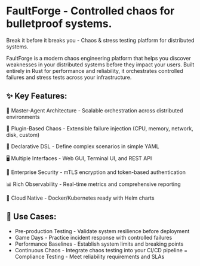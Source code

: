 # FaultForge - Controlled chaos for bulletproof systems.
Break it before it breaks you - Chaos & stress testing platform for distributed systems.

FaultForge is a modern chaos engineering platform that helps you discover weaknesses in your distributed systems before they impact your users. Built entirely in Rust for performance and reliability, it orchestrates controlled failures and stress tests across your infrastructure.

## ✨ Key Features:
🎯 Master-Agent Architecture - Scalable orchestration across distributed environments

🔌 Plugin-Based Chaos - Extensible failure injection (CPU, memory, network, disk, custom)

📝 Declarative DSL - Define complex scenarios in simple YAML

🖥️ Multiple Interfaces - Web GUI, Terminal UI, and REST API

🔐 Enterprise Security - mTLS encryption and token-based authentication

📊 Rich Observability - Real-time metrics and comprehensive reporting

🐳 Cloud Native - Docker/Kubernetes ready with Helm charts


## 🌟 Use Cases:
- Pre-production Testing - Validate system resilience before deployment
- Game Days - Practice incident response with controlled failures
- Performance Baselines - Establish system limits and breaking points
- Continuous Chaos - Integrate chaos testing into your CI/CD pipeline
= Compliance Testing - Meet reliability requirements and SLAs
